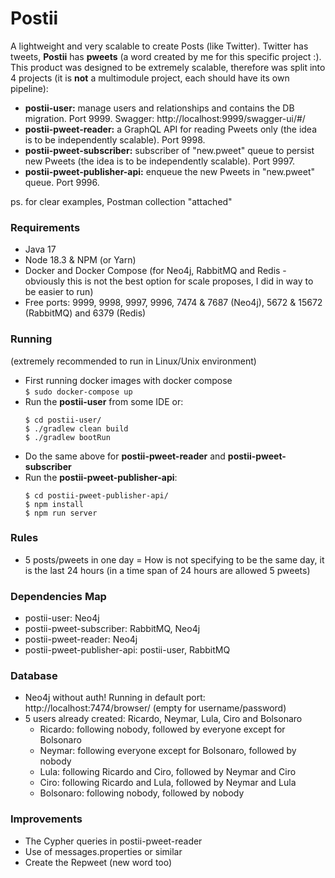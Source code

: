 # Postii
A lightweight and very scalable to create Posts (like Twitter). Twitter has tweets, **Postii** has **pweets**
(a word created by me for this specific project :). This product was designed to be extremely scalable, therefore was
split into 4 projects (it is **not** a multimodule project, each should have its own pipeline):
* **postii-user:** manage users and relationships and contains the DB migration. Port 9999. Swagger: http://localhost:9999/swagger-ui/#/
* **postii-pweet-reader:** a GraphQL API for reading Pweets only (the idea is to be independently scalable). Port 9998.
* **postii-pweet-subscriber:** subscriber of "new.pweet" queue to persist new Pweets
  (the idea is to be independently scalable). Port 9997.
* **postii-pweet-publisher-api:** enqueue the new Pweets in "new.pweet" queue. Port 9996.

ps. for clear examples, Postman collection "attached"

### Requirements
* Java 17
* Node 18.3 & NPM (or Yarn)
* Docker and Docker Compose (for Neo4j, RabbitMQ and Redis - obviously this is not the best option for scale proposes, 
I did in way to be easier to run)
* Free ports: 9999, 9998, 9997, 9996, 7474 & 7687 (Neo4j), 5672 & 15672 (RabbitMQ) and 6379 (Redis)

### Running
(extremely recommended to run in Linux/Unix environment)
* First running docker images with docker compose <br>
 ``` $ sudo docker-compose up ```
* Run the **postii-user** from some IDE or:
  ```
  $ cd postii-user/
  $ ./gradlew clean build
  $ ./gradlew bootRun
  ```
* Do the same above for **postii-pweet-reader** and **postii-pweet-subscriber** 
* Run the **postii-pweet-publisher-api**:
  ```
  $ cd postii-pweet-publisher-api/
  $ npm install
  $ npm run server  
  ```

### Rules
* 5 posts/pweets in one day = How is not specifying to be the same day, it is the last 24 hours 
(in a time span of 24 hours are allowed 5 pweets)

### Dependencies Map
* postii-user: Neo4j
* postii-pweet-subscriber: RabbitMQ, Neo4j
* postii-pweet-reader: Neo4j
* postii-pweet-publisher-api: postii-user, RabbitMQ 

### Database
* Neo4j without auth! Running in default port: http://localhost:7474/browser/  (empty for username/password) 
* 5 users already created: Ricardo, Neymar, Lula, Ciro and Bolsonaro
  * Ricardo: following nobody, followed by everyone except for Bolsonaro
  * Neymar: following everyone except for Bolsonaro, followed by nobody
  * Lula: following Ricardo and Ciro, followed by Neymar and Ciro
  * Ciro: following Ricardo and Lula, followed by Neymar and Lula 
  * Bolsonaro: following nobody, followed by nobody

### Improvements
* The Cypher queries in postii-pweet-reader
* Use of messages.properties or similar
* Create the Repweet (new word too)
